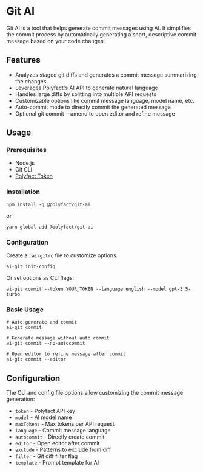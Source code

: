 # Git AI

Git AI is a tool that helps generate commit messages using AI. It simplifies the commit process by automatically generating a short, descriptive commit message based on your code changes.

## Features

- Analyzes staged git diffs and generates a commit message summarizing the changes
- Leverages Polyfact's AI API to generate natural language
- Handles large diffs by splitting into multiple API requests
- Customizable options like commit message language, model name, etc.
- Auto-commit mode to directly commit the generated message
- Optional git commit --amend to open editor and refine message

## Usage

### Prerequisites

- Node.js
- Git CLI
- [Polyfact Token](https://app.polyfact.com)

### Installation

```
npm install -g @polyfact/git-ai
```

or

```
yarn global add @polyfact/git-ai
```

### Configuration

Create a `.ai-gitrc` file to customize options.

```
ai-git init-config
```

Or set options as CLI flags:

```
ai-git commit --token YOUR_TOKEN --language english --model gpt-3.5-turbo
```

### Basic Usage

```
# Auto generate and commit
ai-git commit

# Generate message without auto commit
ai-git commit --no-autocommit

# Open editor to refine message after commit
ai-git commit --editor
```

## Configuration

The CLI and config file options allow customizing the commit message generation:

- `token` - Polyfact API key
- `model` - AI model name
- `maxTokens` - Max tokens per API request
- `language` - Commit message language
- `autocommit` - Directly create commit
- `editor` - Open editor after commit
- `exclude` - Patterns to exclude from diff
- `filter` - Git diff filter flag
- `template` - Prompt template for AI

